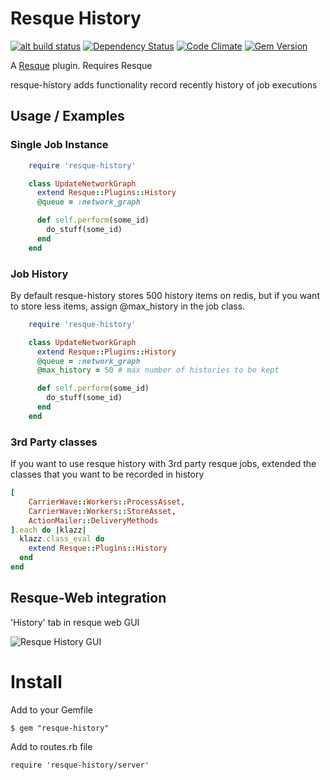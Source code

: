 # Resque History
[![alt build status][1]][2]
[![Dependency Status](http://img.shields.io/gemnasium/ilyakatz/he.svg)](https://gemnasium.com/ilyakatz/resque-history)
[![Code Climate](http://img.shields.io/codeclimate/github/ilyakatz/resque-history.svg)](https://codeclimate.com/github/ilyakatz/resque-history)
[![Gem Version](http://img.shields.io/gem/v/resque-history.svg)](http://badge.fury.io/rb/resque-history)

[1]: http://img.shields.io/travis/ilyakatz/resque-history.svg
[2]: http://travis-ci.org/#!/ilyakatz/resque-history

A [Resque][rq] plugin. Requires Resque

resque-history adds functionality record recently history of job executions

Usage / Examples
----------------

### Single Job Instance

```ruby
    require 'resque-history'

    class UpdateNetworkGraph
      extend Resque::Plugins::History
      @queue = :network_graph

      def self.perform(some_id)
        do_stuff(some_id)
      end
    end
```

### Job History

By default resque-history stores 500 history items on redis,
but if you want to store less items, assign @max_history in the job class.

```ruby
    require 'resque-history'

    class UpdateNetworkGraph
      extend Resque::Plugins::History
      @queue = :network_graph
      @max_history = 50 # max number of histories to be kept

      def self.perform(some_id)
        do_stuff(some_id)
      end
    end
```

### 3rd Party classes

If you want to use resque history with 3rd party resque jobs,
extended the classes that you want to be recorded in history

```ruby
[
    CarrierWave::Workers::ProcessAsset,
    CarrierWave::Workers::StoreAsset,
    ActionMailer::DeliveryMethods
].each do |klazz|
  klazz.class_eval do
    extend Resque::Plugins::History
  end
end
```

Resque-Web integration
----------------------

'History' tab in resque web GUI

![Resque History GUI](https://img.skitch.com/20120510-x4egbeih39bb2xe82c2mtapmp9.jpg)

Install
=======

Add to your Gemfile

    $ gem "resque-history"

Add to routes.rb file

    require 'resque-history/server'

[rq]: http://github.com/defunkt/resque
